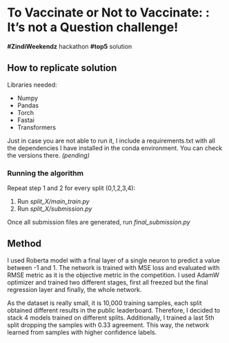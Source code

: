 # To Vaccinate or Not to Vaccinate: : It’s not a Question challenge!

**#ZindiWeekendz** hackathon **#top5** solution

## How to replicate solution

Libraries needed:
- Numpy
- Pandas
- Torch
- Fastai
- Transformers

Just in case you are not able to run it, I include a requirements.txt with all the dependencies I have installed in the conda environment. You can check the versions there. *(pending)*

### Running the algorithm
Repeat step 1 and 2 for every split (0,1,2,3,4):
1) Run *split_X/main_train.py*
2) Run *split_X/submission.py*

Once all submission files are generated, run *final_submission.py*

## Method
I used Roberta model with a final layer of a single neuron to predict a value between -1 and 1. The network is trained with MSE loss and evaluated with RMSE metric as it is the objective metric in the competition. I used AdamW optimizer and trained two different stages, first all freezed but the final regression layer and finally, the whole network. 

As the dataset is really small, it is 10,000 training samples, each split obtained different results in the public leaderboard. Therefore, I decided to stack 4 models trained on different splits. Additionally, I trained a last 5th split dropping the samples with 0.33 agreement. This way, the network learned from samples with higher confidence labels. 



